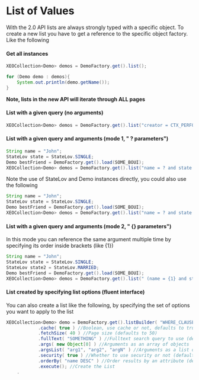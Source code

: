 # List of Values

With the 2.0 API lists are always strongly typed with a specific object. To create a new list you have to get a reference to the specific object factory. Like the following

#### Get all instances
```java
XEOCollection<Demo> demos = DemoFactory.get().list();

for (Demo demo : demos){
	System.out.println(demo.getName());
}

```

**Note, lists in the new API will iterate through ALL pages**

#### List with a given query (no arguments)

```java
XEOCollection<Demo> demos = DemoFactory.get().list("creator = CTX_PERFORMER_BOUI");

```

#### List with a given query and arguments (mode 1, " ? parameters")

```java
String name = "John";
StateLov state = StateLov.SINGLE;
Demo bestFriend = DemoFactory.get().load(SOME_BOUI);
XEOCollection<Demo> demos = DemoFactory.get().list("name = ? and state = ? and bestFriend = ?", name, state, bestFriend);

```
Note the use of StateLov and Demo instances directly, you could also use the following
```java
String name = "John";
StateLov state = StateLov.SINGLE;
Demo bestFriend = DemoFactory.get().load(SOME_BOUI);
XEOCollection<Demo> demos = DemoFactory.get().list("name = ? and state = ? and bestFriend = ?", name, state.getValue(), bestFriend.getBoui());
```


#### List with a given query and arguments (mode 2, " {} parameters")

In this mode you can reference the same argument multiple time by specifying its order inside brackets (like {1})

```java
String name = "John";
StateLov state = StateLov.SINGLE;
StateLov state2 = StateLov.MARRIED;
Demo bestFriend = DemoFactory.get().load(SOME_BOUI);
XEOCollection<Demo> demos = DemoFactory.get().list(" (name = {1} and state = {2}) or (name = {1} and state = {3}) , name, state, state2 );

```

#### List created by specifying list options (fluent interface)

You can also create a list like the following,  by specifying the set of options you want to apply to the list

```java
XEOCollection<Demo> demo = DemoFactory.get().listBuilder( "WHERE_CLAUSE" ) //Create the builder with a specific where clause
			.cache( true ) //Boolean, use cache or not, defaults to true
			.fetchSize( 40 ) //Page size (defaults to 50)
			.fullText( "SOMETHING" ) //Fulltext search query to use (defaults to "")
			.args( new Object[0] ) //Arguments as an array of objects
			.argsList( "arg1", "arg2", "argN" ) //Arguments as a list of objects
			.security( true ) //Whether to use security or not (defaults to true
			.orderBy( "name DESC" ) //Order results by an attribute (defaults to "")
			.execute(); //Create the List
	.
```
